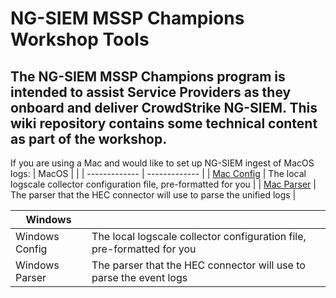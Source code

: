 # NG-SIEM MSSP Champions Workshop Tools

## The NG-SIEM MSSP Champions program is intended to assist Service Providers as they onboard and deliver CrowdStrike NG-SIEM. This wiki repository contains some technical content as part of the workshop.

If you are using a Mac and would like to set up NG-SIEM ingest of MacOS logs:
| MacOS  |  |
| ------------- | ------------- |
| [Mac Config](https://github.com/mikesch33r/ngsiem-mssp-champions/blob/main/macOS/macos-unifiedlog-config.yaml)  | The local logscale collector configuration file, pre-formatted for you  |
| [Mac Parser](https://github.com/mikesch33r/ngsiem-mssp-champions/blob/main/macOS/macos-unifiedlog-parser.yaml)  | The parser that the HEC connector will use to parse the unified logs  |

| Windows  |  |
| ------------- | ------------- |
| Windows Config  | The local logscale collector configuration file, pre-formatted for you  |
| Windows Parser  | The parser that the HEC connector will use to parse the event logs  |
